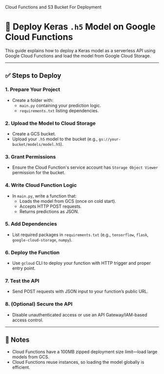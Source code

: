 Cloud Functions and S3 Bucket For Deployment


# 🚀 Deploy Keras `.h5` Model on Google Cloud Functions

This guide explains how to deploy a Keras model as a serverless API using Google Cloud Functions and load the model from Google Cloud Storage.

---

## ✅ Steps to Deploy

### 1. **Prepare Your Project**
- Create a folder with:
  - `main.py` containing your prediction logic.
  - `requirements.txt` listing dependencies.

### 2. **Upload the Model to Cloud Storage**
- Create a GCS bucket.
- Upload your `.h5` model to the bucket (e.g., `gs://your-bucket/models/model.h5`).

### 3. **Grant Permissions**
- Ensure the Cloud Function's service account has `Storage Object Viewer` permission for the bucket.

### 4. **Write Cloud Function Logic**
- In `main.py`, write a function that:
  - Loads the model from GCS (once on cold start).
  - Accepts HTTP POST requests.
  - Returns predictions as JSON.

### 5. **Add Dependencies**
- List required packages in `requirements.txt` (e.g., `tensorflow`, `flask`, `google-cloud-storage`, `numpy`).

### 6. **Deploy the Function**
- Use `gcloud` CLI to deploy your function with HTTP trigger and proper entry point.

### 7. **Test the API**
- Send POST requests with JSON input to your function’s public URL.

### 8. **(Optional) Secure the API**
- Disable unauthenticated access or use an API Gateway/IAM-based access control.

---

## 📌 Notes
- Cloud Functions have a 100MB zipped deployment size limit—load large models from GCS.
- Cloud Functions reuse instances, so loading the model globally is efficient.
